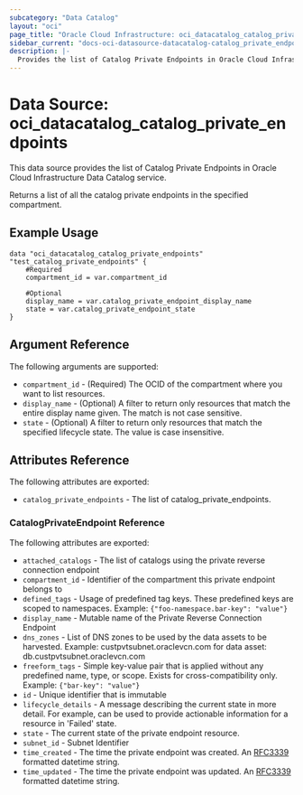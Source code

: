 ```yaml
---
subcategory: "Data Catalog"
layout: "oci"
page_title: "Oracle Cloud Infrastructure: oci_datacatalog_catalog_private_endpoints"
sidebar_current: "docs-oci-datasource-datacatalog-catalog_private_endpoints"
description: |-
  Provides the list of Catalog Private Endpoints in Oracle Cloud Infrastructure Data Catalog service
---
```


# Data Source: oci_datacatalog_catalog_private_endpoints
This data source provides the list of Catalog Private Endpoints in Oracle Cloud Infrastructure Data Catalog service.

Returns a list of all the catalog private endpoints in the specified compartment.


## Example Usage

```hcl
data "oci_datacatalog_catalog_private_endpoints" "test_catalog_private_endpoints" {
	#Required
	compartment_id = var.compartment_id

	#Optional
	display_name = var.catalog_private_endpoint_display_name
	state = var.catalog_private_endpoint_state
}
```

## Argument Reference

The following arguments are supported:

* `compartment_id` - (Required) The OCID of the compartment where you want to list resources.
* `display_name` - (Optional) A filter to return only resources that match the entire display name given. The match is not case sensitive.
* `state` - (Optional) A filter to return only resources that match the specified lifecycle state. The value is case insensitive.


## Attributes Reference

The following attributes are exported:

* `catalog_private_endpoints` - The list of catalog_private_endpoints.

### CatalogPrivateEndpoint Reference

The following attributes are exported:

* `attached_catalogs` - The list of catalogs using the private reverse connection endpoint
* `compartment_id` - Identifier of the compartment this private endpoint belongs to
* `defined_tags` - Usage of predefined tag keys. These predefined keys are scoped to namespaces. Example: `{"foo-namespace.bar-key": "value"}` 
* `display_name` - Mutable name of the Private Reverse Connection Endpoint
* `dns_zones` - List of DNS zones to be used by the data assets to be harvested. Example: custpvtsubnet.oraclevcn.com for data asset: db.custpvtsubnet.oraclevcn.com 
* `freeform_tags` - Simple key-value pair that is applied without any predefined name, type, or scope. Exists for cross-compatibility only. Example: `{"bar-key": "value"}` 
* `id` - Unique identifier that is immutable
* `lifecycle_details` - A message describing the current state in more detail. For example, can be used to provide actionable information for a resource in 'Failed' state.
* `state` - The current state of the private endpoint resource.
* `subnet_id` - Subnet Identifier
* `time_created` - The time the private endpoint was created. An [RFC3339](https://tools.ietf.org/html/rfc3339) formatted datetime string.
* `time_updated` - The time the private endpoint was updated. An [RFC3339](https://tools.ietf.org/html/rfc3339) formatted datetime string.

